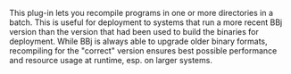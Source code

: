 This plug-in lets you recompile programs in one or more directories in a batch. This is useful for deployment to systems that run a more recent BBj version than the version that had been used to build the binaries for deployment. While BBj is always able to upgrade older binary formats, recompiling for the "correct" version ensures best possible performance and resource usage at runtime, esp. on larger systems.
